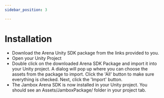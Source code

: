 ```yaml
---
sidebar_position: 3

---
```


# Installation

- Download the Arena Unity SDK package from the links provided to you.
- Open your Unity Project 
- Double click on the downloaded Arena SDK Package and import it into your Unity project. A dialog will pop up where you can choose the assets from the package to import. Click the 'All' button to make sure everything is checked. Next, click the 'Import' button.
- The Jambox Arena SDK is now installed in your Unity project. You should see an Assets/JamboxPackage/ folder in your project tab.
